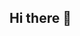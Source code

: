 ## Hi there 👋

<!--
**LouisWT/LouisWT** is a ✨ _special_ ✨ repository because its `README.md` (this file) appears on your GitHub profile.

![LouisWT's GitHub stats](https://github-readme-stats.vercel.app/api?username=LouisWT)

